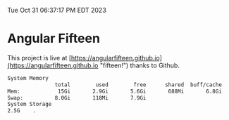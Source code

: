 Tue Oct 31 06:37:17 PM EDT 2023

# Angular Fifteen


This project is live at [https://angularfifteen.github.io](https://angularfifteen.github.io "fifteen!") thanks to Github.

```bash
System Memory
               total        used        free      shared  buff/cache   available
Mem:            15Gi       2.9Gi       5.6Gi       688Mi       6.8Gi        11Gi
Swap:          8.0Gi       118Mi       7.9Gi
System Storage
2.5G	.
```
```bash
